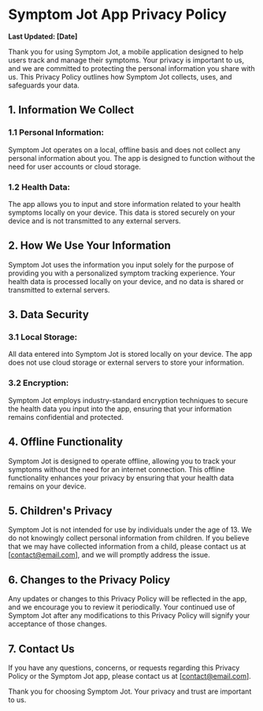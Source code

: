 # Symptom Jot App Privacy Policy

**Last Updated: [Date]**

Thank you for using Symptom Jot, a mobile application designed to help users track and manage their symptoms. Your privacy is important to us, and we are committed to protecting the personal information you share with us. This Privacy Policy outlines how Symptom Jot collects, uses, and safeguards your data.

## 1. Information We Collect

### 1.1 Personal Information:
Symptom Jot operates on a local, offline basis and does not collect any personal information about you. The app is designed to function without the need for user accounts or cloud storage.

### 1.2 Health Data:
The app allows you to input and store information related to your health symptoms locally on your device. This data is stored securely on your device and is not transmitted to any external servers.

## 2. How We Use Your Information

Symptom Jot uses the information you input solely for the purpose of providing you with a personalized symptom tracking experience. Your health data is processed locally on your device, and no data is shared or transmitted to external servers.

## 3. Data Security

### 3.1 Local Storage:
All data entered into Symptom Jot is stored locally on your device. The app does not use cloud storage or external servers to store your information.

### 3.2 Encryption:
Symptom Jot employs industry-standard encryption techniques to secure the health data you input into the app, ensuring that your information remains confidential and protected.

## 4. Offline Functionality

Symptom Jot is designed to operate offline, allowing you to track your symptoms without the need for an internet connection. This offline functionality enhances your privacy by ensuring that your health data remains on your device.

## 5. Children's Privacy

Symptom Jot is not intended for use by individuals under the age of 13. We do not knowingly collect personal information from children. If you believe that we may have collected information from a child, please contact us at [contact@email.com], and we will promptly address the issue.

## 6. Changes to the Privacy Policy

Any updates or changes to this Privacy Policy will be reflected in the app, and we encourage you to review it periodically. Your continued use of Symptom Jot after any modifications to this Privacy Policy will signify your acceptance of those changes.

## 7. Contact Us

If you have any questions, concerns, or requests regarding this Privacy Policy or the Symptom Jot app, please contact us at [contact@email.com].

Thank you for choosing Symptom Jot. Your privacy and trust are important to us.
